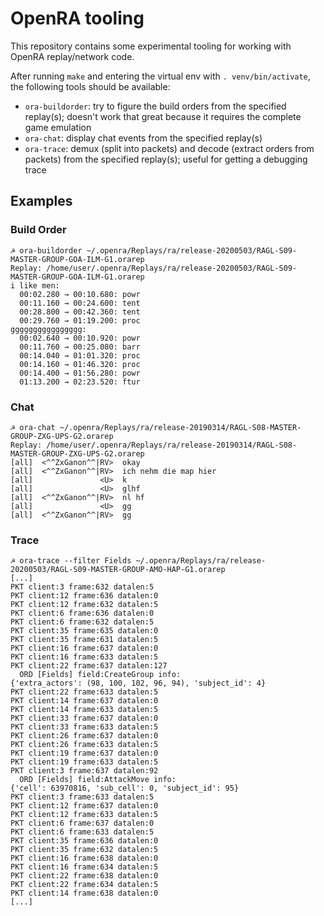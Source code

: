 # OpenRA tooling

This repository contains some experimental tooling for working with OpenRA
replay/network code.

After running `make` and entering the virtual env with `. venv/bin/activate`,
the following tools should be available:

- `ora-buildorder`: try to figure the build orders from the specified
  replay(s); doesn't work that great because it requires the complete game
  emulation
- `ora-chat`: display chat events from the specified replay(s)
- `ora-trace`: demux (split into packets) and decode (extract orders from
  packets) from the specified replay(s); useful for getting a debugging trace

## Examples

### Build Order
```
☭ ora-buildorder ~/.openra/Replays/ra/release-20200503/RAGL-S09-MASTER-GROUP-GOA-ILM-G1.orarep
Replay: /home/user/.openra/Replays/ra/release-20200503/RAGL-S09-MASTER-GROUP-GOA-ILM-G1.orarep
i like men:
  00:02.280 → 00:10.680: powr
  00:11.160 → 00:24.600: tent
  00:28.800 → 00:42.360: tent
  00:29.760 → 01:19.200: proc
gggggggggggggggg:
  00:02.640 → 00:10.920: powr
  00:11.760 → 00:25.080: barr
  00:14.040 → 01:01.320: proc
  00:14.160 → 01:46.320: proc
  00:14.400 → 01:56.280: powr
  01:13.200 → 02:23.520: ftur
```

### Chat
```
☭ ora-chat ~/.openra/Replays/ra/release-20190314/RAGL-S08-MASTER-GROUP-ZXG-UPS-G2.orarep
Replay: /home/user/.openra/Replays/ra/release-20190314/RAGL-S08-MASTER-GROUP-ZXG-UPS-G2.orarep
[all]  <^^ZxGanon^^|RV>  okay
[all]  <^^ZxGanon^^|RV>  ich nehm die map hier
[all]               <U>  k
[all]               <U>  glhf
[all]  <^^ZxGanon^^|RV>  nl hf
[all]               <U>  gg
[all]  <^^ZxGanon^^|RV>  gg
```

### Trace

```
☭ ora-trace --filter Fields ~/.openra/Replays/ra/release-20200503/RAGL-S09-MASTER-GROUP-AMO-HAP-G1.orarep
[...]
PKT client:3 frame:632 datalen:5
PKT client:12 frame:636 datalen:0
PKT client:12 frame:632 datalen:5
PKT client:6 frame:636 datalen:0
PKT client:6 frame:632 datalen:5
PKT client:35 frame:635 datalen:0
PKT client:35 frame:631 datalen:5
PKT client:16 frame:637 datalen:0
PKT client:16 frame:633 datalen:5
PKT client:22 frame:637 datalen:127
  ORD [Fields] field:CreateGroup info:
{'extra_actors': (98, 100, 102, 96, 94), 'subject_id': 4}
PKT client:22 frame:633 datalen:5
PKT client:14 frame:637 datalen:0
PKT client:14 frame:633 datalen:5
PKT client:33 frame:637 datalen:0
PKT client:33 frame:633 datalen:5
PKT client:26 frame:637 datalen:0
PKT client:26 frame:633 datalen:5
PKT client:19 frame:637 datalen:0
PKT client:19 frame:633 datalen:5
PKT client:3 frame:637 datalen:92
  ORD [Fields] field:AttackMove info:
{'cell': 63970816, 'sub_cell': 0, 'subject_id': 95}
PKT client:3 frame:633 datalen:5
PKT client:12 frame:637 datalen:0
PKT client:12 frame:633 datalen:5
PKT client:6 frame:637 datalen:0
PKT client:6 frame:633 datalen:5
PKT client:35 frame:636 datalen:0
PKT client:35 frame:632 datalen:5
PKT client:16 frame:638 datalen:0
PKT client:16 frame:634 datalen:5
PKT client:22 frame:638 datalen:0
PKT client:22 frame:634 datalen:5
PKT client:14 frame:638 datalen:0
[...]
```
